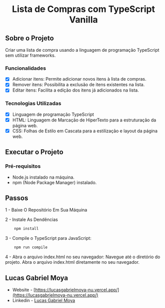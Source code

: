 <h1 align="center">Lista de Compras com TypeScript Vanilla</h1>

## Sobre o Projeto
Criar uma lista de compra usando a linguagem de programação TypeScript sem
utilizar frameworks.

### Funcionalidades

- [x] Adicionar itens: Permite adicionar novos itens à lista de compras.
- [x] Remover itens: Possibilita a exclusão de itens existentes na lista.
- [x] Editar itens: Facilita a edição dos itens já adicionados na lista.

### Tecnologias Utilizadas

- [x] Linguagem de programação TypeScript
- [x] HTML: Linguagem de Marcação de HiperTexto para a estruturação da página web.
- [x] CSS: Folhas de Estilo em Cascata para a estilização e layout da página web.

## Executar o Projeto

### Pré-requisitos

- Node.js instalado na máquina.
- npm (Node Package Manager) instalado.

## Passos

1 - Baixe O Repositório Em Sua Máquina

2 - Instale As Dendências
``` bash
    npm install
```

3 - Compile o TypeScript para JavaScript:
``` bash
    npm run compile
```

4 - Abra o arquivo index.html no seu navegador:
Navegue até o diretório do projeto.
Abra o arquivo index.html diretamente no seu navegador.

## Lucas Gabriel Moya

- Website - [https://lucasgabrielmoya-nu.vercel.app/](https://lucasgabrielmoya-nu.vercel.app/)
- Linkedin - [Lucas Gabriel Moya](https://www.linkedin.com/in/lucas-gabriel-moya/)
